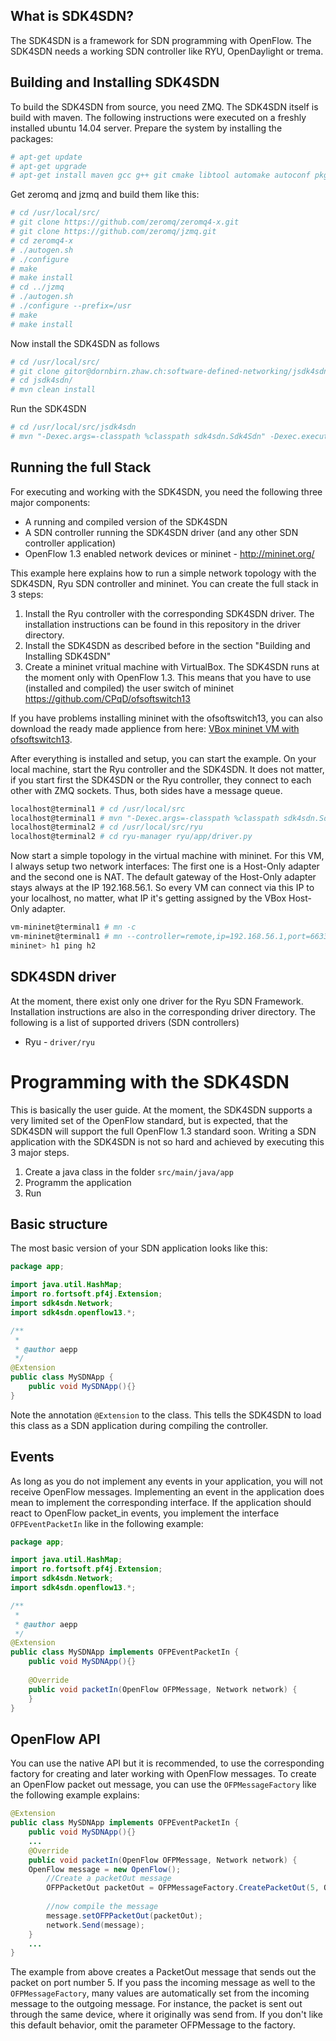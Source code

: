 What is SDK4SDN?
----------------

The SDK4SDN is a framework for SDN programming with OpenFlow. The SDK4SDN needs 
a working SDN controller like RYU, OpenDaylight or trema.

Building and Installing SDK4SDN
-------------------------------

To build the SDK4SDN from source, you need ZMQ. The SDK4SDN itself is build 
with maven. The following instructions were executed on a freshly installed 
ubuntu 14.04 server. Prepare the system by installing the packages:

```bash
# apt-get update
# apt-get upgrade
# apt-get install maven gcc g++ git cmake libtool automake autoconf pkg-config openjdk-7-jdk
```

Get zeromq and jzmq and build them like this:

```bash
# cd /usr/local/src/
# git clone https://github.com/zeromq/zeromq4-x.git
# git clone https://github.com/zeromq/jzmq.git
# cd zeromq4-x
# ./autogen.sh
# ./configure
# make
# make install
# cd ../jzmq
# ./autogen.sh
# ./configure --prefix=/usr
# make
# make install
```

Now install the SDK4SDN as follows

```bash
# cd /usr/local/src/
# git clone gitor@dornbirn.zhaw.ch:software-defined-networking/jsdk4sdn.git
# cd jsdk4sdn/
# mvn clean install
```

Run the SDK4SDN

```bash
# cd /usr/local/src/jsdk4sdn
# mvn "-Dexec.args=-classpath %classpath sdk4sdn.Sdk4Sdn" -Dexec.executable=java org.codehaus.mojo:exec-maven-plugin:1.2.1:exec
```

Running the full Stack
----------------------

For executing and working with the SDK4SDN, you need the following three major components:

* A running and compiled version of the SDK4SDN
* A SDN controller running the SDK4SDN driver (and any other SDN controller application)
* OpenFlow 1.3 enabled network devices or mininet - http://mininet.org/

This example here explains how to run a simple network topology with the SDK4SDN, Ryu SDN controller and mininet. You can create the full stack in 3 steps:

1. Install the Ryu controller with the corresponding SDK4SDN driver. The installation instructions can be found in this repository in the driver directory.
2. Install the SDK4SDN as described before in the section "Building and Installing SDK4SDN"
3. Create a mininet vritual machine with VirtualBox. The SDK4SDN runs at the moment only with OpenFlow 1.3. This means that you have to use (installed and compiled) the user switch of mininet https://github.com/CPqD/ofsoftswitch13

If you have problems installing mininet with the ofsoftswitch13, you can also download the ready made applience from here: [VBox mininet VM with ofsoftswitch13](http://example.com/ "mininet VM").

After everything is installed and setup, you can start the example. On your local machine, start the Ryu controller and the SDK4SDN. It does not matter, if you start first the SDK4SDN or the Ryu controller, they connect to each other with ZMQ sockets. Thus, both sides have a message queue.

```bash
localhost@terminal1 # cd /usr/local/src
localhost@terminal1 # mvn "-Dexec.args=-classpath %classpath sdk4sdn.Sdk4Sdn" -Dexec.executable=java org.codehaus.mojo:exec-maven-plugin:1.2.1:exec
localhost@terminal2 # cd /usr/local/src/ryu
localhost@terminal2 # cd ryu-manager ryu/app/driver.py
```

Now start a simple topology in the virtual machine with mininet. For this VM, I always setup two network interfaces: The first one is a Host-Only adapter and the second one is NAT. The default gateway of the Host-Only adapter stays always at the IP 192.168.56.1. So every VM can connect via this IP to your localhost, no matter, what IP it's getting assigned by the VBox Host-Only adapter.

```bash
vm-mininet@terminal1 # mn -c
vm-mininet@terminal1 # mn --controller=remote,ip=192.168.56.1,port=6633 --switch=user
mininet> h1 ping h2
```

SDK4SDN driver
--------------

At the moment, there exist only one driver for the Ryu SDN Framework. Installation instructions are also in the corresponding driver directory. The following is a list of supported drivers (SDN controllers)

* Ryu - `driver/ryu`

Programming with the SDK4SDN
============================

This is basically the user guide. At the moment, the SDK4SDN supports a very limited set of the OpenFlow standard, but is expected, that the SDK4SDN will support the full OpenFlow 1.3 standard soon. Writing a SDN application with the SDK4SDN is not so hard and achieved by executing this 3 major steps.

1. Create a java class in the folder `src/main/java/app`
2. Programm the application
3. Run

Basic structure
---------------

The most basic version of your SDN application looks like this:

```java
package app;

import java.util.HashMap;
import ro.fortsoft.pf4j.Extension;
import sdk4sdn.Network;
import sdk4sdn.openflow13.*;

/**
 *
 * @author aepp
 */
@Extension
public class MySDNApp {
    public void MySDNApp(){}
}
```
Note the annotation `@Extension` to the class. This tells the SDK4SDN to load this class as a SDN application during compiling the controller.

Events
------

As long as you do not implement any events in your application, you will not receive OpenFlow messages. Implementing an event in the application does mean to implement the corresponding interface. If the application should react to OpenFlow packet_in events, you implement the interface `OFPEventPacketIn` like in the following example:

```java
package app;

import java.util.HashMap;
import ro.fortsoft.pf4j.Extension;
import sdk4sdn.Network;
import sdk4sdn.openflow13.*;

/**
 *
 * @author aepp
 */
@Extension
public class MySDNApp implements OFPEventPacketIn {
    public void MySDNApp(){}
    
    @Override
	public void packetIn(OpenFlow OFPMessage, Network network) {
	}
}
```

OpenFlow API
------------

You can use the native API but it is recommended, to use the corresponding factory for creating and later working with OpenFlow messages. To create an OpenFlow packet out message, you can use the `OFPMessageFactory` like the following example explains:

```java
@Extension
public class MySDNApp implements OFPEventPacketIn {
    public void MySDNApp(){}
    ...
    @Override
	public void packetIn(OpenFlow OFPMessage, Network network) {
	OpenFlow message = new OpenFlow();
		//Create a packetOut message
		OFPPacketOut packetOut = OFPMessageFactory.CreatePacketOut(5, OFPMessage);
	
		//now compile the message
		message.setOFPPacketOut(packetOut);
		network.Send(message);
	}
	...
}
```

The example from above creates a PacketOut message that sends out the packet on port number 5. If you pass the incoming message as well to the `OFPMessageFactory`, many values are automatically set from the incoming message to the outgoing message. For instance, the packet is sent out through the same device, where it originally was send from. If you don't like this default behavior, omit the parameter OFPMessage to the factory.